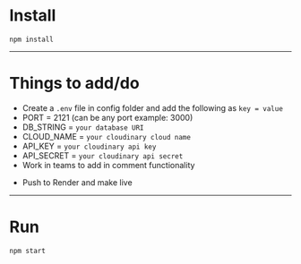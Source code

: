 # Install

`npm install`

---

# Things to add/do

<!-- Done -->

  - Create a `.env` file in config folder and add the following as `key = value` 
  - PORT = 2121 (can be any port example: 3000)
  - DB_STRING = `your database URI`
  - CLOUD_NAME = `your cloudinary cloud name`
  - API_KEY = `your cloudinary api key`
  - API_SECRET = `your cloudinary api secret` 
  - Work in teams to add in comment functionality

  <!-- Do -->
  - Push to Render and make live



---

# Run

`npm start`

